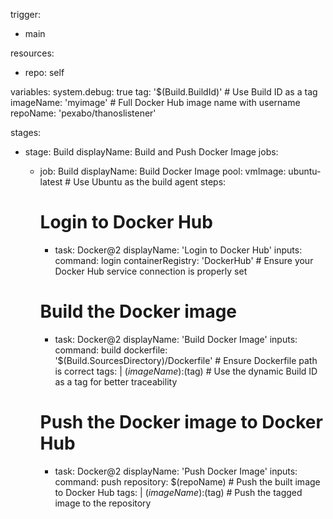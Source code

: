 trigger:
- main

resources:
- repo: self

variables:
  system.debug: true
  tag: '$(Build.BuildId)'   # Use Build ID as a tag
  imageName: 'myimage'       # Full Docker Hub image name with username
  repoName: 'pexabo/thanoslistener'

stages:
- stage: Build
  displayName: Build and Push Docker Image
  jobs:
  - job: Build
    displayName: Build Docker Image
    pool:
      vmImage: ubuntu-latest   # Use Ubuntu as the build agent
    steps:
    # Login to Docker Hub
    - task: Docker@2
      displayName: 'Login to Docker Hub'
      inputs:
        command: login
        containerRegistry: 'DockerHub'   # Ensure your Docker Hub service connection is properly set

    # Build the Docker image
    - task: Docker@2
      displayName: 'Build Docker Image'
      inputs:
        command: build
        dockerfile: '$(Build.SourcesDirectory)/Dockerfile'   # Ensure Dockerfile path is correct
        tags: |
          $(imageName):$(tag)   # Use the dynamic Build ID as a tag for better traceability

    # Push the Docker image to Docker Hub
    - task: Docker@2
      displayName: 'Push Docker Image'
      inputs:
        command: push
        repository: $(repoName)   # Push the built image to Docker Hub
        tags: |
          $(imageName):$(tag)    # Push the tagged image to the repository